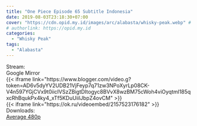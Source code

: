 ```yaml
---
title: "One Piece Episode 65 Subtitle Indonesia"
date: 2019-08-03T23:18:30+07:00
cover: "https://cdn.opid.my.id/images/arc/alabasta/whisky-peak.webp" # Optional, cover
# authorlink: https://opid.my.id
categories:
  - "Whisky Peak"
tags:
  - "Alabasta"
---
```

<div class="ui menu violet borderless inverted">
  <div class="header item active">
        Stream:
    </div>
  <a class="active item" data-tab="google">
    <i class="google drive icon"></i> Google
  </a>
  <a class="item nounderline" data-tab="mirror">
    <i class="odnoklassniki icon"></i> Mirror
  </a>
</div>
<div class="ui bottom attached tab segment active" style="border:0 !important;" data-tab="google">
  {{< iframe link="https://www.blogger.com/video.g?token=AD6v5dyYV2UDB21VjFeyp7q71zw3NPoXyrLp08CK-V4n597YGjCVx9t0iicIVSzZBigtDItogyc8BVvX8wzBM75cWoh4viOyqtml185qxcRhBqukPx4ky4_xTf5KDuUiilJbpZ4ovCM" >}}
</div>
<div class="ui bottom attached tab segment" style="border:0 !important;" data-tab="mirror">
  {{< iframe link="https://ok.ru/videoembed/2157523176182" >}}
</div>
<div class="ui menu violet borderless inverted">
  <div class="header item active">
        Downloads:
    </div>
  <a class="item nounderline" href="https://ouo.io/sGKS00O" target="_blank" rel="dofollow"><i class="google drive icon"></i>
    Average 480p</a>
</div>